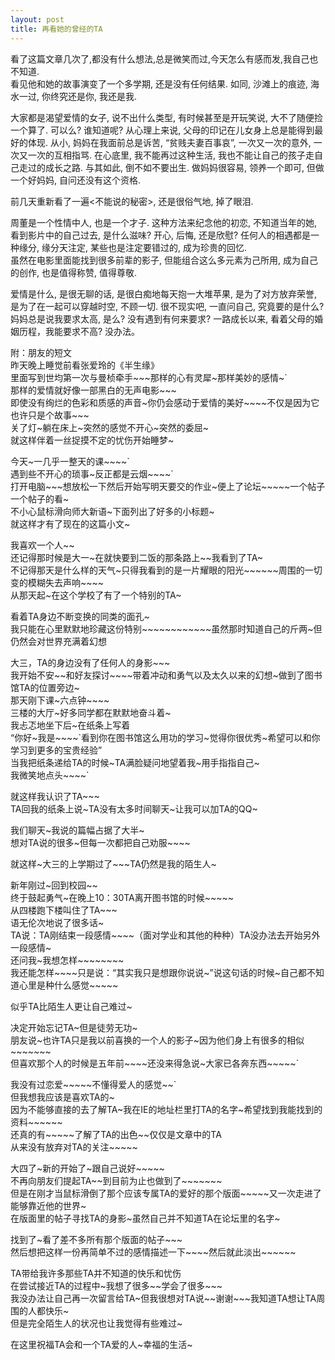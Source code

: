 ```yaml
---
layout: post
title: 再看她的曾经的TA
---
```


<p>看了这篇文章几次了,都没有什么想法,总是微笑而过,今天怎么有感而发,我自己也不知道.<br />
看见他和她的故事演变了一个多学期, 还是没有任何结果. 如同, 沙滩上的痕迹, 海水一过, 你终究还是你, 我还是我. </p>
<p>大家都是渴望爱情的女子, 说不出什么类型, 有时候甚至是开玩笑说, 大不了随便捡一个算了. 可以么? 谁知道呢? 从心理上来说, 父母的印记在儿女身上总是能得到最好的体现. 从小, 妈妈在我面前总是诉苦, “贫贱夫妻百事哀”, 一次又一次的意外, 一次又一次的互相指骂. 在心底里, 我不能再过这种生活, 我也不能让自己的孩子走自己走过的成长之路. 与其如此, 倒不如不要出生. 做妈妈很容易, 领养一个即可, 但做一个好妈妈, 自问还没有这个资格. </p>
<p>前几天重新看了一遍<不能说的秘密>, 还是很俗气地, 掉了眼泪. </p>
<p>周董是一个性情中人, 也是一个才子. 这种方法来纪念他的初恋, 不知道当年的她, 看到影片中的自己过去, 是什么滋味? 开心, 后悔, 还是欣慰? 任何人的相遇都是一种缘分, 缘分天注定, 某些也是注定要错过的, 成为珍贵的回忆.<br />
虽然在电影里面能找到很多前辈的影子, 但能组合这么多元素为己所用, 成为自己的创作, 也是值得称赞, 值得尊敬. </p>
<p>爱情是什么, 是很无聊的话, 是很白痴地每天抱一大堆苹果, 是为了对方放弃荣誉, 是为了在一起可以穿越时空, 不顾一切. 很不现实吧, 一直问自己, 究竟要的是什么? 妈妈总是说我要求太高, 是么? 没有遇到有何来要求? 一路成长以来, 看着父母的婚姻历程，我能要求不高? 没办法。</p>
<p>附：朋友的短文<br />
昨天晚上睡觉前看张爱玲的《半生缘》<br />
里面写到世均第一次与曼桢牵手~~~那样的心有灵犀~那样美妙的感情~`<br />
那样的爱情就好像一部黑白的无声电影~~~<br />
即使没有绚烂的色彩和质感的声音~你仍会感动于爱情的美好~~~~不仅是因为它也许只是个故事~~~<br />
关了灯~躺在床上~突然的感觉不开心~突然的委屈~<br />
就这样伴着一丝捉摸不定的忧伤开始睡梦~</p>
<p>今天~一几乎一整天的课~~~~`<br />
遇到些不开心的琐事~反正都是云烟~~~~`<br />
打开电脑~~~想放松一下然后开始写明天要交的作业~便上了论坛~~~~~一个帖子一个帖子的看~<br />
不小心鼠标滑向师大新语~下面列出了好多的小标题~<br />
就这样才有了现在的这篇小文~</p>
<p>我喜欢一个人~~<br />
还记得那时候是大一~在就快要到二饭的那条路上~~我看到了TA~<br />
不记得那天是什么样的天气~只得我看到的是一片耀眼的阳光~~~~~~周围的一切变的模糊失去声响~~~~<br />
从那天起~在这个学校了有了一个特别的TA~</p>
<p>看着TA身边不断变换的同类的面孔~<br />
我只能在心里默默地珍藏这份特别~~~~~~~~~~~~虽然那时知道自己的斤两~但仍然会对世界充满着幻想</p>
<p>大三，TA的身边没有了任何人的身影~~~<br />
我开始不安~~和好友探讨~~~~带着冲动和勇气以及太久以来的幻想~做到了图书馆TA的位置旁边~<br />
那天刚下课~六点钟~~~~<br />
三楼的大厅~好多同学都在默默地奋斗着~<br />
我忐忑地坐下后~在纸条上写着<br />
“你好~我是~~~~`看到你在图书馆这么用功的学习~觉得你很优秀~希望可以和你学习到更多的宝贵经验”<br />
当我把纸条递给TA的时候~TA满脸疑问地望着我~用手指指自己~<br />
我微笑地点头~~~~`</p>
<p>就这样我认识了TA~~~<br />
TA回我的纸条上说~TA没有太多时间聊天~让我可以加TA的QQ~</p>
<p>我们聊天~我说的篇幅占据了大半~<br />
想对TA说的很多~但每一次都把自己劝服~~~~</p>
<p>就这样~大三的上学期过了~~~TA仍然是我的陌生人~</p>
<p>新年刚过~回到校园~~<br />
终于鼓起勇气~在晚上10：30TA离开图书馆的时候~~~~~<br />
从四楼跑下楼叫住了TA~~~<br />
语无伦次地说了很多话~<br />
TA说：TA刚结束一段感情~~~~（面对学业和其他的种种）TA没办法去开始另外一段感情~<br />
还问我~我想怎样~~~~~~~~<br />
我还能怎样~~~~只是说：“其实我只是想跟你说说~”说这句话的时候~自己都不知道心里是种什么感觉~~~~~</p>
<p>似乎TA比陌生人更让自己难过~</p>
<p>决定开始忘记TA~但是徒劳无功~<br />
朋友说~也许TA只是我以前喜换的一个人的影子~因为他们身上有很多的相似~~~~~~~<br />
但喜欢那个人的时候是五年前~~~~还没来得急说~大家已各奔东西~~~~~`</p>
<p>我没有过恋爱~~~~~不懂得爱人的感觉~~`<br />
但我想我应该是喜欢TA的~<br />
因为不能够直接的去了解TA~我在IE的地址栏里打TA的名字~希望找到我能找到的资料~~~~~~<br />
还真的有~~~~~了解了TA的出色~~仅仅是文章中的TA<br />
从来没有放弃对TA的关注~~~~~</p>
<p>大四了~新的开始了~跟自己说好~~~~~<br />
不再向朋友们提起TA~~到目前为止也做到了~~~~~~~<br />
但是在刚才当鼠标滑倒了那个应该专属TA的爱好的那个版面~~~~~又一次走进了能够靠近他的世界~<br />
在版面里的帖子寻找TA的身影~虽然自己并不知道TA在论坛里的名字~</p>
<p>找到了~看了差不多所有那个版面的帖子~~~<br />
然后想把这样一份再简单不过的感情描述一下~~~~然后就此淡出~~~~~~</p>
<p>TA带给我许多那些TA并不知道的快乐和忧伤<br />
在尝试接近TA的过程中~我想了很多~~学会了很多~~~<br />
我没办法让自己再一次留言给TA~但我很想对TA说~~谢谢~~~我知道TA想让TA周围的人都快乐~<br />
但是完全陌生人的状况也让我觉得有些难过~</p>
<p>在这里祝福TA会和一个TA爱的人~幸福的生活~
</p>
